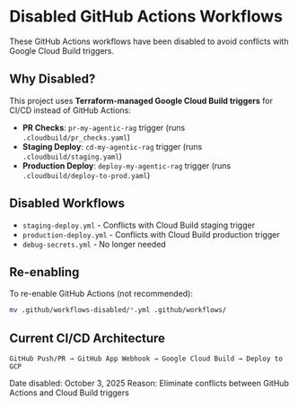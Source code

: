 # Disabled GitHub Actions Workflows

These GitHub Actions workflows have been disabled to avoid conflicts with Google Cloud Build triggers.

## Why Disabled?

This project uses **Terraform-managed Google Cloud Build triggers** for CI/CD instead of GitHub Actions:

- **PR Checks**: `pr-my-agentic-rag` trigger (runs `.cloudbuild/pr_checks.yaml`)
- **Staging Deploy**: `cd-my-agentic-rag` trigger (runs `.cloudbuild/staging.yaml`) 
- **Production Deploy**: `deploy-my-agentic-rag` trigger (runs `.cloudbuild/deploy-to-prod.yaml`)

## Disabled Workflows

- `staging-deploy.yml` - Conflicts with Cloud Build staging trigger
- `production-deploy.yml` - Conflicts with Cloud Build production trigger  
- `debug-secrets.yml` - No longer needed

## Re-enabling

To re-enable GitHub Actions (not recommended):
```bash
mv .github/workflows-disabled/*.yml .github/workflows/
```

## Current CI/CD Architecture

```
GitHub Push/PR → GitHub App Webhook → Google Cloud Build → Deploy to GCP
```

Date disabled: October 3, 2025
Reason: Eliminate conflicts between GitHub Actions and Cloud Build triggers